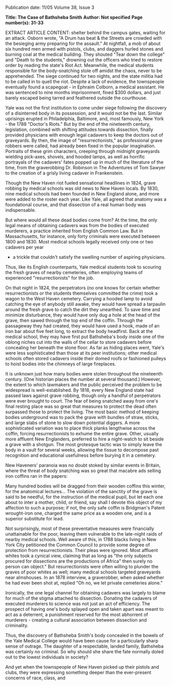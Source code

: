 Publication date: 11/05
Volume 38, Issue 3

**Title: The Case of Bathsheba Smith**
**Author: Not specified**
**Page number(s): 31-33**

EXTRACT ARTICLE CONTENT:
shelter behind the campus gates, 
waiting for an attack. Osborn wrote, 
"A Drum has beat & the Streets are 
crowded with the besieging army 
preparing for the assault." At nightfall, 
a mob of about six hundred men armed 
with pistols, clubs, and daggers hurled 
stones and burning coal at the medical 
building. They shouted "Tear down the 
college" and "Death to the students," 
drowning out the officers who tried to 
restore order by reading the state's Riot 
Act. Meanwhile, the medical students 
responsible for the body-snatching stole 
off amidst the chaos, never to be 
apprehended. The siege continued for 
two nights, and the state militia had to be 
called in to quell the riot. Despite a lack 
of evidence, the townspeople eventually 
found a scapegoat - in Ephraim Colborn, 
a medical assistant. He was sentenced 
to nine months imprisonment, fined $300 
dollars, and just barely escaped being 
tarred and feathered outside the 
courthouse. 


Yale was not the first institution to 
come under siege following the 
discovery of a disinterred body in its 
possession, and it would not be the last. 
Similar uprisings erupted in 
Philadelphia, Baltimore, and, most 
famously, New York - the 1788 
"Doctor's Riots." But by the end of the 
nineteenth century, legislation, combined 
with shifting attitudes towards dissection, 
finally provided physicians with enough 
legal cadavers to keep the doctors out of 
graveyards. By then, the image of 
"resurrectionists," as professional grave 
robbers were called, had already been 
fixed in the popular imagination. Portraits 
of these grim characters, creeping through 
midnight graveyards wielding pick-axes, 
shovels, and hooded lamps, as well as 
horrific portrayals of the cadavers' fates 
popped up in much of the literature of 
the time, from the graverobbing Dr. 
Robinson in The Adventures of Tom Sawyer 
to the creation of a grisly living cadaver 
in Frankenstein. 


Though the New Haven riot fueled 
sensational headlines in 1824, grave 
robbing by medical schools was old news 
to New Haven locals. By 1830, nine 
medical schools had been founded in New 
England alone, and more were added to 
the roster each year. Like Yale, all agreed 
that anatomy was a foundational course, 
and that dissection of a real human body 
was indispensable. 


But where would all these dead bodies 
come from? At the time, the only legal 
means of obtaining cadavers was from the 
bodies of executed murderers, a practice 
inherited from English Common Law. But 
in Massachusetts, for instance, only forty 
criminals were executed between 1800 and 
1830. Most medical schools legally 
received only one or two cadavers per year 
- a trickle that couldn't satisfy the 
swelling number of aspiring physicians. 


Thus, like its English counterparts, Yale 
medical students took to scouring the fresh 
graves of nearby cemeteries, often 
employing teams of experienced 
"resurrectionists" for the job. 


On that night in 1824, the 
perpetrators (no one knows for certain 
whether resurrectionists or the students 
themselves committed the crime) took a 
wagon to the West Haven cemetery. 
Carrying a hooded lamp to avoid catching 
the eye of anybody still awake, they would 
have spread a tarpaulin around the fresh 
grave to catch the dirt they unearthed. To 
save time and minimize disturbance, they 
would have only dug a hole at the head of 
the grave, then sawed through the top end 
of the coffin. Through the passageway they 
had created, they would have used a hook, 
made of an iron bar about five feet long, to 
extract the body headfirst. Back at the 
medical school, they may have first put 
Bathsheba's body inside one of the oblong 
niches cut into the walls of the cellar to 
store cadavers before concealing her 
beneath the stone floor. As far as hiding 
places went, Yale's were less sophisticated 
than those at its peer institutions; other 
medical schools often stored cadavers 
inside their domed roofs or fashioned 
pulleys to hoist bodies into the chimneys of 
large fireplaces. 


It is unknown just how many bodies were 
stolen throughout the nineteenth century. 
(One historian places the number at 
several thousand.) However, the extent to 
which lawmakers and the public perceived 
the problem to be widespread is 
well-established. By 1818, every New 
England state had passed laws against grave 
robbing, though only a handful of 
perpetrators were ever brought to court. 
The fear of being snatched away from one's 
final resting place was so great that 
measures to protect the dead often 
surpassed those to protect the living. The 
most basic method of keeping bodies 
underground was to pack the grave with 
bundles of straw, sticks, and large slabs of 
stone to slow down potential diggers. A 
more sophisticated variation was to place 
thick planks lengthwise across the coffin, 
forcing resurrectionists to exhume the 
entire grave. Other, usually more affluent 
New Englanders, preferred to hire a 
night-watch to sit beside a grave with a 
shotgun. The most grotesque tactic was to 
simply leave the body in a vault for several 
weeks, allowing the tissue to decompose 
past recognition and educational 
usefulness before burying it in a cemetery.


New Haveners' paranoia was no doubt 
stoked by similar events in Britain, where 
the threat of body snatching was so great 
that macabre ads selling iron coffins ran in 
the papers:


Many hundred bodies will be dragged from 
their wooden coffins this winter, for the 
anatomical lectures... The violation of the 
sanctity of the grave is said to be needful, 
for the instruction of the medical pupil, but 
let each one about to inter a mother, child, 
or friend, say shall I devote this object of my 
affection to such a purpose; if not, the only 
safe coffin is Bridgman's Patent wrought-iron 
one, charged the same price as a wooden 
one, and is a superior substitute for lead.


Not surprisingly, most of these 
preventative measures were financially 
unattainable for the poor, leaving them 
vulnerable to the late-night raids of nearby 
medical schools. Well aware of this, in 1788 
blacks living in New York City petitioned 
the Common Council to provide some degree 
of protection from resurrectionists. Their 
pleas were ignored. Most affluent whites 
took a cynical view, claiming that as long as 
"the only subjects procured for dissections 
are the productions of Africa" then surely 
no person can object." But resurrectionists 
were often willing to plunder the graves of 
poor whites as well; many medical schools 
targeted graveyards near almshouses. In an 
1878 interview, a graverobber, when asked 
whether he had ever been shot at, replied 
"Oh no, we let private cemeteries alone."


Ironically, the one legal channel for 
obtaining cadavers was largely to blame for 
much of the stigma attached to dissection. 
Donating the cadavers of executed 
murderers to science was not just an act of 
efficiency. The prospect of having one's 
body splayed open and taken apart was 
meant to act as a deterrent, a punishment 
reserved for the most abhorrent of 
murderers - creating a cultural 
association between dissection and 
criminality. 


Thus, the discovery of Bathsheba Smith's 
body concealed in the bowels of the Yale 
Medical College would have been cause for a 
particularly sharp sense of outrage. The 
daughter of a respectable, landed family, 
Bathsheba was certainly no criminal. So 
why should she share the fate normally 
doled out to the lowest individuals in 
society? 


And yet when the townspeople of New 
Haven picked up their pistols and clubs, 
they were expressing something deeper than 
the ever-present concerns of race, class, and